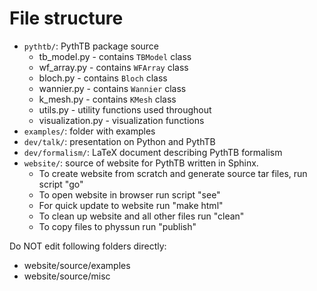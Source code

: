 
# File structure

- `pythtb/`: PythTB package source
  - tb_model.py - contains `TBModel` class
  - wf_array.py - contains `WFArray` class
  - bloch.py - contains `Bloch` class
  - wannier.py - contains `Wannier` class
  - k_mesh.py - contains `KMesh` class
  - utils.py - utility functions used throughout
  - visualization.py - visualization functions 
- `examples/`: folder with examples
- `dev/talk/`: presentation on Python and PythTB
- `dev/formalism/`: LaTeX document describing PythTB formalism
- `website/`: source of website for PythTB written in Sphinx.
    - To create website from scratch and generate source tar files, run script "go"
    - To open website in browser run script "see"
    - For quick update to website run "make html"
    - To clean up website and all other files run "clean"
    - To copy files to physsun run "publish"

Do NOT edit following folders directly:
- website/source/examples
- website/source/misc
